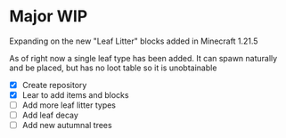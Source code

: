 # Major WIP
Expanding on the new "Leaf Litter" blocks added in Minecraft 1.21.5

As of right now a single leaf type has been added. It can spawn naturally and be placed, but has no loot table so it is unobtainable

- [x] Create repository
- [x] Lear to add items and blocks
- [ ] Add more leaf litter types
- [ ] Add leaf decay
- [ ] Add new autumnal trees
